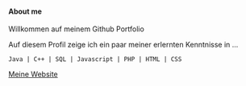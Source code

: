 #### About me

Willkommen auf meinem Github Portfolio

Auf diesem Profil zeige ich ein paar meiner erlernten Kenntnisse in ...

`Java | C++ | SQL | Javascript | PHP | HTML | CSS`


[Meine Website](https://github.com/lenlan002/lenlan002/edit/main/README.md)








